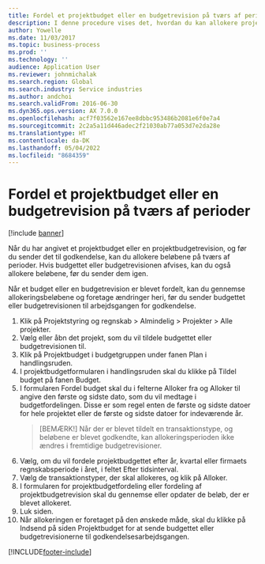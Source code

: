 ```yaml
---
title: Fordel et projektbudget eller en budgetrevision på tværs af perioder
description: I denne procedure vises det, hvordan du kan allokere projektbudgetbeløb på tværs af perioder.
author: Yowelle
ms.date: 11/03/2017
ms.topic: business-process
ms.prod: ''
ms.technology: ''
audience: Application User
ms.reviewer: johnmichalak
ms.search.region: Global
ms.search.industry: Service industries
ms.author: andchoi
ms.search.validFrom: 2016-06-30
ms.dyn365.ops.version: AX 7.0.0
ms.openlocfilehash: acf7f03562e167ee8dbbc953486b2081e6f0e7a4
ms.sourcegitcommit: 2c2a5a11d446adec2f21030ab77a053d7e2da28e
ms.translationtype: HT
ms.contentlocale: da-DK
ms.lasthandoff: 05/04/2022
ms.locfileid: "8684359"
---
```

# <a name="allocate-a-project-budget-or-budget-revision-across-periods"></a>Fordel et projektbudget eller en budgetrevision på tværs af perioder

[!include [banner](../../includes/banner.md)]

Når du har angivet et projektbudget eller en projektbudgetrevision, og før du sender det til godkendelse, kan du allokere beløbene på tværs af perioder. Hvis budgettet eller budgetrevisionen afvises, kan du også allokere beløbene, før du sender dem igen. 

Når et budget eller en budgetrevision er blevet fordelt, kan du gennemse allokeringsbeløbene og foretage ændringer heri, før du sender budgettet eller budgetrevisionen til arbejdsgangen for godkendelse. 

1. Klik på Projektstyring og regnskab > Almindelig > Projekter > Alle projekter. 
2. Vælg eller åbn det projekt, som du vil tildele budgettet eller budgetrevisionen til. 
3. Klik på Projektbudget i budgetgruppen under fanen Plan i handlingsruden. 
4. I projektbudgetformularen i handlingsruden skal du klikke på Tildel budget på fanen Budget. 
5. I formularen Fordel budget skal du i felterne Alloker fra og Alloker til angive den første og sidste dato, som du vil medtage i budgetfordelingen. Disse er som regel enten de første og sidste datoer for hele projektet eller de første og sidste datoer for indeværende år.  
   > [BEMÆRK!] Når der er blevet tildelt en transaktionstype, og beløbene er blevet godkendte, kan allokeringsperioden ikke ændres i fremtidige budgetrevisioner. 
6. Vælg, om du vil fordele projektbudgettet efter år, kvartal eller firmaets regnskabsperiode i året, i feltet Efter tidsinterval.
7. Vælg de transaktionstyper, der skal allokeres, og klik på Alloker. 
8. I formularen for projektbudgetfordeling eller fordeling af projektbudgetrevision skal du gennemse eller opdater de beløb, der er blevet allokeret. 
9. Luk siden.
10. Når allokeringen er foretaget på den ønskede måde, skal du klikke på Indsend på siden Projektbudget for at sende budgettet eller budgetrevisionerne til godkendelsesarbejdsgangen.  




[!INCLUDE[footer-include](../../includes/footer-banner.md)]